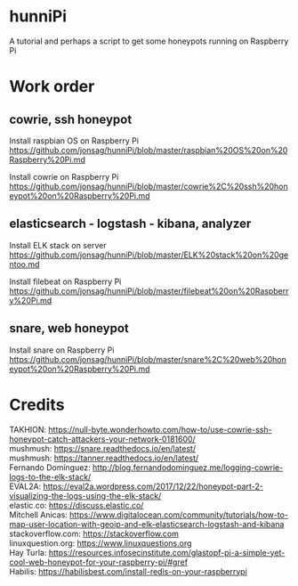 # hunniPi

A tutorial and perhaps a script to get some honeypots running on Raspberry Pi

Work order
=============================

cowrie, ssh honeypot  
-----------------------------  
Install raspbian OS on Raspberry Pi  
https://github.com/jonsag/hunniPi/blob/master/raspbian%20OS%20on%20Raspberry%20Pi.md  

Install cowrie on Raspberry Pi  
https://github.com/jonsag/hunniPi/blob/master/cowrie%2C%20ssh%20honeypot%20on%20Raspberry%20Pi.md  

elasticsearch - logstash - kibana, analyzer  
-----------------------------  
Install ELK stack on server  
https://github.com/jonsag/hunniPi/blob/master/ELK%20stack%20on%20gentoo.md  

Install filebeat on Raspberry Pi  
https://github.com/jonsag/hunniPi/blob/master/filebeat%20on%20Raspberry%20Pi.md  

snare, web honeypot  
-----------------------------  
Install snare on Raspberry Pi  
https://github.com/jonsag/hunniPi/blob/master/snare%2C%20web%20honeypot%20on%20Raspberry%20Pi.md  

Credits
=============================
TAKHION: https://null-byte.wonderhowto.com/how-to/use-cowrie-ssh-honeypot-catch-attackers-your-network-0181600/  
mushmush: https://snare.readthedocs.io/en/latest/  
mushmush: https://tanner.readthedocs.io/en/latest/  
Fernando Domínguez: http://blog.fernandodominguez.me/logging-cowrie-logs-to-the-elk-stack/  
EVAL2A: https://eval2a.wordpress.com/2017/12/22/honeypot-part-2-visualizing-the-logs-using-the-elk-stack/  
elastic.co: https://discuss.elastic.co/  
Mitchell Anicas: https://www.digitalocean.com/community/tutorials/how-to-map-user-location-with-geoip-and-elk-elasticsearch-logstash-and-kibana  
stackoverflow.com: https://stackoverflow.com  
linuxquestion.org: https://www.linuxquestions.org  
Hay Turla: https://resources.infosecinstitute.com/glastopf-pi-a-simple-yet-cool-web-honeypot-for-your-raspberry-pi/#gref  
Habilis: https://habilisbest.com/install-redis-on-your-raspberrypi  



  















